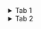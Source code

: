 <details>
<summary>Tab 1</summary>
<div>
**Content for Tab 1**
</div>
</details>

<details>
<summary>Tab 2</summary>
<div>
**Content for Tab 2**
</div>
</details>
